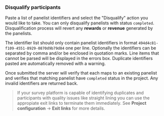 ### Disqualify participants

Paste a list of panelist identifiers and select the "Disqualify" action you would like to take. You can only disqualify panelists with status ```completed```. Disqualification process will revert any **rewards** or **revenue** generated by the panelists. 

The identifier list should only contain panelist identifiers in format ```494d4c81-f109-4551-8929-0870d9b79d84``` one per line. Optionally the identifiers can be separated by comma and/or be enclosed in quotation marks. Line items that cannot be parsed will be displayed in the errors box. Duplicate identifiers pasted are automatically removed with a warning.

Once submitted the server will verify that each maps to an existing panelist and verifies that matching panelist have ```completed``` status in the project. Any invalid identifiers are returned back.

> If your survey platform is capable of identifying duplicates and participants with quality issues like straight lining you can use the appropiate exit links to terminate them immediately. See **Project configuration** -> **Exit links** for more details.
